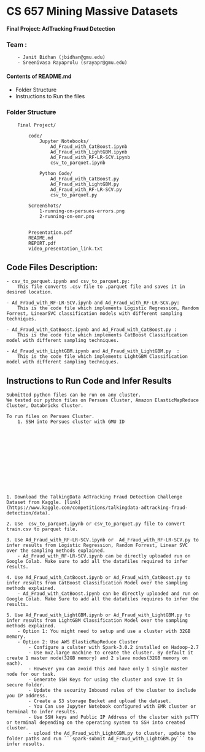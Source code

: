 # CS 657 Mining Massive Datasets
	 

#### **Final Project: AdTracking Fraud Detection**


### Team : 
		- Janit Bidhan (jbidhan@gmu.edu)
		- Sreenivasa Rayaprolu (srayapr@gmu.edu)

 #### Contents of README.md 
 - Folder Structure
 - Instructions to Run the files


### **Folder Structure**

``` 
    Final Project/ 
	
	    code/
	        Jupyter Notebooks/
	            Ad_Fraud_with_CatBoost.ipynb
				Ad_Fraud_with_LightGBM.ipynb
				Ad_Fraud_with_RF-LR-SCV.ipynb
				csv_to_parquet.ipynb

	        Python Code/
	            Ad_Fraud_with_CatBoost.py
				Ad_Fraud_with_LightGBM.py
				Ad_Fraud_with_RF-LR-SCV.py
				csv_to_parquet.py

		ScreenShots/
			1-running-on-persues-errors.png
			2-running-on-emr.png
		

		Presentation.pdf
		README.md
		REPORT.pdf
		video_presentation_link.txt 
```

## Code Files Description: 

	- csv_to_parquet.ipynb and csv_to_parquet.py: 
		This file converts .csv file to .parquet file and saves it in desired location.

	- Ad_Fraud_with_RF-LR-SCV.ipynb and Ad_Fraud_with_RF-LR-SCV.py:
		This is the code file which implements Logistic Regression, Random Forrest, LinearSVC classification models with different sampling techniques.

	- Ad_Fraud_with_CatBoost.ipynb and Ad_Fraud_with_CatBoost.py : 
		This is the code file which implements CatBoost Classification model with different sampling techniques.
	
	- Ad_Fraud_with_LightGBM.ipynb and Ad_Fraud_with_LightGBM.py  :
		This is the code file which implements LightGBM Classification model with different sampling techniques.  




## Instructions to Run Code and Infer Results

	Submitted python files can be run on any cluster. 
	We tested our python files on Persues Cluster, Amazon ElasticMapReduce Cluster, Databricks Cluster.

	To run files on Persues Cluster.
		1. SSH into Persues cluster with GMU ID 



	









	1. Download the TalkingData AdTracking Fraud Detection Challenge Dataset from Kaggle. [link](https://www.kaggle.com/competitions/talkingdata-adtracking-fraud-detection/data).

	2. Use  csv_to_parquet.ipynb or csv_to_parquet.py file to convert train.csv to parquet file.

	3. Use Ad_Fraud_with_RF-LR-SCV.ipynb or  Ad_Fraud_with_RF-LR-SCV.py to infer results from Logistic Regression, Random Forrest, Linear SVC over the sampling methods explained. 
		- Ad_Fraud_with_RF-LR-SCV.ipynb can be directly uploaded run on Google Colab. Make sure to add all the datafiles required to infer results.

	4. Use Ad_Fraud_with_CatBoost.ipynb or Ad_Fraud_with_CatBoost.py to infer results from CatBoost Classification Model over the sampling methods explained. 
		- Ad_Fraud_with_CatBoost.ipynb can be directly uploaded and run on Google Colab. Make Sure to add all the datafiles requires to infer the results. 

	5. Use Ad_Fraud_with_LightGBM.ipynb or Ad_Fraud_with_LightGBM.py to infer results from LightGBM Classification Model over the sampling methods explained.
		- Option 1: You might need to setup and use a cluster with 32GB memory.
		- Option 2: Use AWS ElasticMapReduce Cluster
			- Configure a culster with Spark-3.0.2 installed on Hadoop-2.7
			- Use mx2.large machine to create the cluster. By default it create 1 master node(32GB memory) and 2 slave nodes(32GB memory on each). 
			- However you can avoid this and have only 1 single master node for our task.
			- Generate SSH Keys for using the cluster and save it in secure folder.
			- Update the security Inbound rules of the cluster to include you IP address.
			- Create a S3 storage Bucket and upload the dataset.
			- You Can use Jupyter Notebook configured with EMR cluster or terminal to infer results.
			- Use SSH keys and Public IP Address of the cluster with puTTY or terminal depending on the operating system to SSH into created cluster.
			- upload the Ad_Fraud_with_LightGBM.py to cluster, update the folder paths and run ```spark-submit Ad_Fraud_with_LightGBM.py``` to infer results.
		
	


